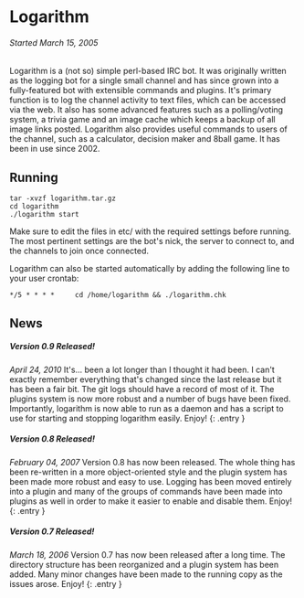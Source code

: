 
Logarithm
=========

###### *Started March 15, 2005*

Logarithm is a (not so) simple perl-based IRC bot.  It was originally
written as the logging bot for a single small channel and has since
grown into a fully-featured bot with extensible commands and plugins.
It's primary function is to log the channel activity to text files, which can
be accessed via the web.  It also has some advanced features such as a
polling/voting system, a trivia game and an image cache which keeps a backup
of all image links posted.  Logarithm also provides useful commands to users
of the channel, such as a calculator, decision maker and 8ball game.  It has
been in use since 2002.

Running
-------

```
tar -xvzf logarithm.tar.gz
cd logarithm
./logarithm start
```

Make sure to edit the files in etc/ with the required settings before running.  The most pertinent
settings are the bot's nick, the server to connect to, and the channels to join once connected.

Logarithm can also be started automatically by adding the following line to your user crontab:
```
*/5 * * * *     cd /home/logarithm && ./logarithm.chk
```

News
----

##### Version 0.9 Released!
*April 24, 2010*
It's... been a lot longer than I thought it had been.  I can't exactly remember everything that's changed since the
last release but it has been a fair bit.  The git logs should have a record of most of it.  The plugins system is now
more robust and a number of bugs have been fixed.  Importantly, logarithm is now able to run as a daemon and has a
script to use for starting and stopping logarithm easily. Enjoy!
{: .entry }

##### Version 0.8 Released!
*February 04, 2007*
Version 0.8 has now been released.  The whole thing has been re-written in a more object-oriented style and the plugin
system has been made more robust and easy to use.  Logging has been moved entirely into a plugin and many of the
groups of commands have been made into plugins as well in order to make it easier to enable and disable them.  Enjoy!
{: .entry }

##### Version 0.7 Released!
*March 18, 2006*
Version 0.7 has now been released after a long time.  The directory structure has been reorganized and a plugin system
has been added.  Many minor changes have been made to the running copy as the issues arose.  Enjoy!
{: .entry }

